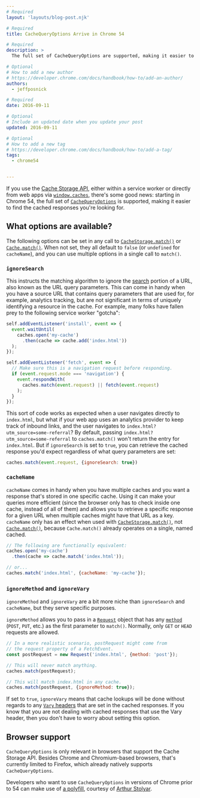 ```yaml
---
# Required
layout: 'layouts/blog-post.njk'

# Required
title: CacheQueryOptions Arrive in Chrome 54

# Required
description: >
  The full set of CacheQueryOptions are supported, making it easier to find the cached responses you're looking for.

# Optional
# How to add a new author
# https://developer.chrome.com/docs/handbook/how-to/add-an-author/
authors:
  - jeffposnick

# Required
date: 2016-09-11

# Optional
# Include an updated date when you update your post
updated: 2016-09-11

# Optional
# How to add a new tag
# https://developer.chrome.com/docs/handbook/how-to/add-a-tag/
tags:
  - chrome54


---
```


If you use the [Cache Storage API](https://developer.mozilla.org/docs/Web/API/CacheStorage), either within a service worker or directly from web apps via [`window.caches`](https://developer.mozilla.org/docs/Web/API/Window/caches), there's some good news: starting in Chrome 54, the full set of [`CacheQueryOptions`](https://w3c.github.io/ServiceWorker/spec/service_worker/#dictdef-cache-cachequeryoptions) is supported, making it easier to find the cached responses you're looking for.

## What options are available?

The following options can be set in any call to [`CacheStorage.match()`](https://developer.mozilla.org/docs/Web/API/CacheStorage/match) or [`Cache.match()`](https://developer.mozilla.org/docs/Web/API/Cache/match). When not set, they all default to <code>false</code> (or `undefined` for <code>cacheName</code>), and you can use multiple options in a single call to <code>match()</code>.

### `ignoreSearch`

This instructs the matching algorithm to ignore the [search](https://url.spec.whatwg.org/#dom-url-search) portion of a URL, also known as the URL query parameters. This can come in handy when you have a source URL that contains query parameters that are used for, for example, analytics tracking, but are not significant in terms of uniquely identifying a resource in the cache. For example, many folks have fallen prey to the following service worker "gotcha":

```js
self.addEventListener('install', event => {
  event.waitUntil(
    caches.open('my-cache')
      .then(cache => cache.add('index.html'))
  );
});

self.addEventListener('fetch', event => {
  // Make sure this is a navigation request before responding.
  if (event.request.mode === 'navigation') {
    event.respondWith(
      caches.match(event.request) || fetch(event.request)
    );
  }
});
 ```   

This sort of code works as expected when a user navigates directly to `index.html`, but what if your web app uses an analytics provider to keep track of inbound links, and the user navigates to `index.html?utm_source=some-referral`? By default, passing `index.html?utm_source=some-referral` to `caches.match()` won't return the entry for `index.html`. But if `ignoreSearch` is set to `true`, you can retrieve the cached response you'd expect regardless of what query parameters are set:

```js
caches.match(event.request, {ignoreSearch: true})
```   

### `cacheName`

`cacheName` comes in handy when you have multiple caches and you want a response that's stored in one specific cache. Using it can make your queries more efficient (since the browser only has to check inside one cache, instead of all of them) and allows you to retrieve a specific response for a given URL when multiple caches might have that URL as a key. `cacheName` only has an effect when used with [`CacheStorage.match()`](https://developer.mozilla.org/docs/Web/API/CacheStorage/match), not [`Cache.match()`](https://developer.mozilla.org/docs/Web/API/Cache/match), because <code>Cache.match()</code> already operates on a single, named cached.

```js
// The following are functionally equivalent:
caches.open('my-cache')
  .then(cache => cache.match('index.html'));

// or...
caches.match('index.html', {cacheName: 'my-cache'});
 ```   

### `ignoreMethod` and `ignoreVary`

`ignoreMethod` and `ignoreVary` are a bit more niche than `ignoreSearch` and `cacheName`, but they serve specific purposes.

`ignoreMethod` allows you to pass in a [`Request`](https://developer.mozilla.org/docs/Web/API/Request) object that has any [`method`](https://developer.mozilla.org/docs/Web/API/Request/method) (<code>POST</code>, <code>PUT</code>, etc.) as the first parameter to <code>match()</code>. Normally, only <code>GET</code> or <code>HEAD</code> requests are allowed.

```js
// In a more realistic scenario, postRequest might come from
// the request property of a FetchEvent.
const postRequest = new Request('index.html', {method: 'post'});

// This will never match anything.
caches.match(postRequest);

// This will match index.html in any cache.
caches.match(postRequest, {ignoreMethod: true});
 ```   

If set to `true`, `ignoreVary` means that cache lookups will be done without regards to any [`Vary` headers](https://www.w3.org/Protocols/HTTP/Issues/vary-header.html) that are set in the cached responses. If you know that you are not dealing with cached responses that use the Vary header, then you don't have to worry about setting this option.

## Browser support

`CacheQueryOptions` is only relevant in browsers that support the Cache Storage API. Besides Chrome and Chromium-based browsers, that's currently limited to Firefox, which already natively supports `CacheQueryOptions`.

Developers who want to use `CacheQueryOptions` in versions of Chrome prior to 54 can make use of [a polyfill](https://www.npmjs.com/package/sw-cache-options), courtesy of [Arthur Stolyar](https://twitter.com/nekrtemplar).


